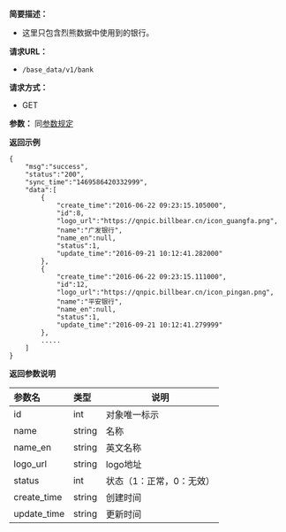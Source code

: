 **简要描述：**

- 这里只包含烈熊数据中使用到的银行。

**请求URL：**
- `/base_data/v1/bank`

**请求方式：**
- GET

**参数：**
同[参数规定](http://doc.shuabeiapp.com/index.php?s=/1&page_id=3)

 **返回示例**

```
{
    "msg":"success",
    "status":"200",
    "sync_time":"1469586420332999",
    "data":[
        {
            "create_time":"2016-06-22 09:23:15.105000",
            "id":8,
            "logo_url":"https://qnpic.billbear.cn/icon_guangfa.png",
            "name":"广发银行",
            "name_en":null,
            "status":1,
            "update_time":"2016-09-21 10:12:41.282000"
        },
        {
            "create_time":"2016-06-22 09:23:15.111000",
            "id":12,
            "logo_url":"https://qnpic.billbear.cn/icon_pingan.png",
            "name":"平安银行",
            "name_en":null,
            "status":1,
            "update_time":"2016-09-21 10:12:41.279999"
        },
        .....
    ]
}
```

 **返回参数说明** 

|参数名|类型|说明|
|:-----  |:-----|-----                           |
|id |int   |对象唯一标示  |
|name |string   |名称  |
|name_en |string   |英文名称  |
|logo_url |string   |logo地址  |
|status|int|状态（1：正常，0：无效）|
|create_time|string|创建时间|
|update_time|string|更新时间|


